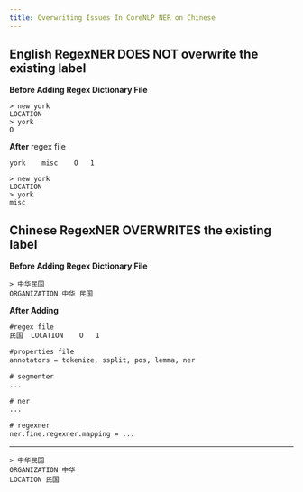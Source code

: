 ```yaml
---
title: Overwriting Issues In CoreNLP NER on Chinese
---
```


## English RegexNER DOES NOT overwrite the existing label
**Before Adding Regex Dictionary File**
```
> new york
LOCATION
> york
O
```

**After**
regex file
```
york	misc	O	1
```

```
> new york
LOCATION
> york
misc
```

## Chinese RegexNER OVERWRITES the existing label
**Before Adding Regex Dictionary File**
```
> 中华民国
ORGANIZATION 中华 民国
```

**After Adding**
```txt
#regex file
民国	LOCATION	O	1
```

```txt
#properties file
annotators = tokenize, ssplit, pos, lemma, ner

# segmenter
...

# ner
...

# regexner
ner.fine.regexner.mapping = ...
```

---

```
> 中华民国
ORGANIZATION 中华
LOCATION 民国
```